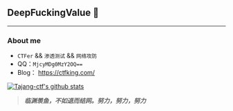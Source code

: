 ## DeepFuckingValue 👋
---
### About me

-  `CTFer` && `渗透测试` && `网络攻防`
- QQ：`MjcyMDg0MzY2OQ==`
- Blog： https://ctfking.com/

[![Tajang-ctf's github stats](https://github-readme-stats.vercel.app/api?username=Tajang-ctf&show_icons=true&theme=dark)](https://github.com/anuraghazra/github-readme-stats)

> ***临渊羡鱼，不如退而结网。努力，努力，努力***
